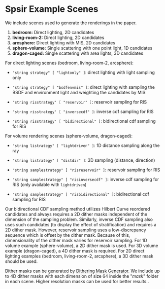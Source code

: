 Spsir Example Scenes
====================

We include scenes used to generate the renderings in the paper.

1. **bedroom:** Direct lighting, 2D candidates
2. **living-room-2:** Direct lighting, 2D candidates
3. **arcsphere:** Direct lighting with MIS, 2D candidates
4. **sphere-volume:** Single scattering with one point light, 1D candidates
5. **dragon-caged:** Single scattering with area lights, 3D candidates

For direct lighting scenes (bedroom, living-room-2, arcsphere):
- `"string strategy" [ "lightonly" ]`: direct lighting with light sampling only
- `"string strategy" [ "bsdfenvmis" ]`: direct lighting with sampling
the BSDF and environment light and weighting the candidates by MIS


- `"string risstrategy" [ "reservoir" ]`: reservoir sampling for RIS
- `"string risstrategy" [ "inversecdf" ]`: inverse cdf sampling for RIS
- `"string risstrategy" [ "bidirectional" ]`: bidirectional cdf sampling for RIS

For volume rendering scenes (sphere-volume, dragon-caged):
- `"string listrategy" [ "lightdriven" ]`: 1D distance sampling along the ray
- `"string listrategy" [ "distdir" ]`: 3D sampling (distance, direction)


- `"string samplestrategy" [ "risreservoir" ]`: reservoir sampling for RIS
- `"string samplestrategy" [ "risinversecdf" ]`: inverse cdf sampling for RIS
(only available with `lightdriven`)
- `"string samplestrategy" [ "risbidirectional" ]`: bidirectional cdf sampling for RIS

Our bidirectional CDF sampling method utilizes Hilbert Curve reordered
candidates and always requires a 2D dither masks independent of the dimension
of the sampling problem.
Similarly, inverse CDF sampling also uses such candidates
(to display the effect of stratification) and requires a 2D dither mask.
However, reservoir sampling uses a low-discrepancy sequence which is offset by
the dither mask. Because of this, dimensionality of the dither mask varies for
reservoir sampling. For 1D volume example (sphere-volume), a 2D dither mask is used.
For 3D volume example (dragon-caged), a 4D dither mask is required.
For 2D direct lighting examples (bedroom, living-room-2, arcsphere), a 3D dither mask
should be used.

Dither masks can be generated by [Dithering Mask Generator](https://github.com/beltegeuse/dithering-mask). We include up to 4D dither masks with each dimension of size 64 inside the "*mask*" folder in each scene. Higher resolution masks can be used for better results..
